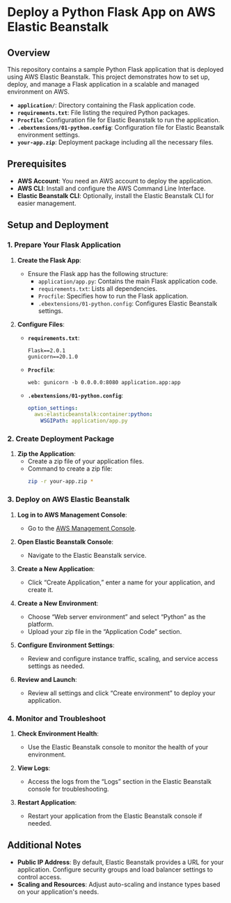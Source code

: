 # Deploy a Python Flask App on AWS Elastic Beanstalk

## Overview

This repository contains a sample Python Flask application that is deployed using AWS Elastic Beanstalk. This project demonstrates how to set up, deploy, and manage a Flask application in a scalable and managed environment on AWS.


- **`application/`**: Directory containing the Flask application code.
- **`requirements.txt`**: File listing the required Python packages.
- **`Procfile`**: Configuration file for Elastic Beanstalk to run the application.
- **`.ebextensions/01-python.config`**: Configuration file for Elastic Beanstalk environment settings.
- **`your-app.zip`**: Deployment package including all the necessary files.

## Prerequisites

- **AWS Account**: You need an AWS account to deploy the application.
- **AWS CLI**: Install and configure the AWS Command Line Interface.
- **Elastic Beanstalk CLI**: Optionally, install the Elastic Beanstalk CLI for easier management.

## Setup and Deployment

### 1. Prepare Your Flask Application

1. **Create the Flask App**:
   - Ensure the Flask app has the following structure:
     - `application/app.py`: Contains the main Flask application code.
     - `requirements.txt`: Lists all dependencies.
     - `Procfile`: Specifies how to run the Flask application.
     - `.ebextensions/01-python.config`: Configures Elastic Beanstalk settings.

2. **Configure Files**:
   - **`requirements.txt`**:
     ```plaintext
     Flask==2.0.1
     gunicorn==20.1.0
     ```
   - **`Procfile`**:
     ```plaintext
     web: gunicorn -b 0.0.0.0:8080 application.app:app
     ```
   - **`.ebextensions/01-python.config`**:
     ```yaml
     option_settings:
       aws:elasticbeanstalk:container:python:
         WSGIPath: application/app.py
     ```

### 2. Create Deployment Package

1. **Zip the Application**:
   - Create a zip file of your application files.
   - Command to create a zip file:
     ```bash
     zip -r your-app.zip *
     ```

### 3. Deploy on AWS Elastic Beanstalk

1. **Log in to AWS Management Console**:
   - Go to the [AWS Management Console](https://aws.amazon.com/console/).

2. **Open Elastic Beanstalk Console**:
   - Navigate to the Elastic Beanstalk service.

3. **Create a New Application**:
   - Click “Create Application,” enter a name for your application, and create it.

4. **Create a New Environment**:
   - Choose “Web server environment” and select “Python” as the platform.
   - Upload your zip file in the “Application Code” section.

5. **Configure Environment Settings**:
   - Review and configure instance traffic, scaling, and service access settings as needed.

6. **Review and Launch**:
   - Review all settings and click “Create environment” to deploy your application.

### 4. Monitor and Troubleshoot

1. **Check Environment Health**:
   - Use the Elastic Beanstalk console to monitor the health of your environment.

2. **View Logs**:
   - Access the logs from the “Logs” section in the Elastic Beanstalk console for troubleshooting.

3. **Restart Application**:
   - Restart your application from the Elastic Beanstalk console if needed.

## Additional Notes

- **Public IP Address**: By default, Elastic Beanstalk provides a URL for your application. Configure security groups and load balancer settings to control access.
- **Scaling and Resources**: Adjust auto-scaling and instance types based on your application's needs.




